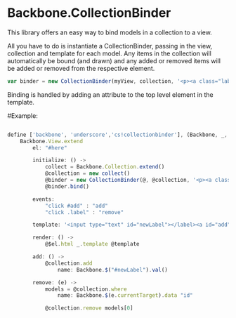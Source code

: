 Backbone.CollectionBinder
=========================
This library offers an easy way to bind models in a collection to a view.

All you have to do is instantiate a CollectionBinder, passing in the view, collection and template for each model. Any items in the collection will automatically be bound (and drawn) and any added or removed items will be added or removed from the respective element.
```javascript
var binder = new CollectionBinder(myView, collection, '<p><a class="label" data-id="<%= name %>"><%= name %></a></p>');
```

Binding is handled by adding an attribute to the top level element in the template.


#Example:

```javascript

define ['backbone', 'underscore','cs!collectionbinder'], (Backbone, _, CollectionBinder) ->
    Backbone.View.extend
        el: "#here"

        initialize: () ->
            collect = Backbone.Collection.extend()
            @collection = new collect()
            @binder = new CollectionBinder(@, @collection, '<p><a class="label" data-id="<%= name %>"><%= name %></a></p>')
            @binder.bind()

        events:
            "click #add" : "add"
            "click .label" : "remove"

        template: '<input type="text" id="newLabel"></label><a id="add">add</a><br/><br/>'

        render: () ->
            @$el.html _.template @template

        add: () ->
            @collection.add
                name: Backbone.$("#newLabel").val()

        remove: (e) ->
            models = @collection.where
                name: Backbone.$(e.currentTarget).data "id"

            @collection.remove models[0]


```

